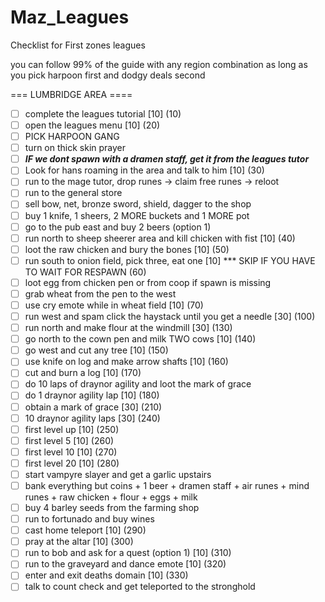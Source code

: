 # Maz_Leagues
Checklist for First zones leagues

you can follow 99% of the guide with any region combination as long as you pick harpoon first and dodgy deals second

=== LUMBRIDGE AREA ====
- [ ] complete the leagues tutorial [10] (10)
- [ ] open the leagues menu [10] (20)
- [ ] PICK HARPOON GANG
- [ ] turn on thick skin prayer
- [ ] ***IF we dont spawn with a dramen staff, get it from the leagues tutor***
- [ ] Look for hans roaming in the area and talk to him [10] (30)
- [ ] run to the mage tutor, drop runes -> claim free runes -> reloot
- [ ] run to the general store
- [ ] sell bow, net, bronze sword, shield, dagger to the shop
- [ ] buy 1 knife, 1 sheers, 2 MORE buckets and 1 MORE pot
- [ ] go to the pub east and buy 2 beers (option 1)
- [ ] run north to sheep sheerer area and kill chicken with fist [10] (40)
- [ ] loot the raw chicken and bury the bones [10] (50)
- [ ] run south to onion field, pick three, eat one [10] *** SKIP IF YOU HAVE TO WAIT FOR RESPAWN (60)
- [ ] loot egg from chicken pen or from coop if spawn is missing
- [ ] grab wheat from the pen to the west
- [ ] use cry emote while in wheat field [10] (70)
- [ ] run west and spam click the haystack until you get a needle [30] (100)
- [ ] run north and make flour at the windmill [30] (130)
- [ ] go north to the cown pen and milk TWO cows [10] (140)
- [ ] go west and cut any tree [10] (150)
- [ ] use knife on log and make arrow shafts [10] (160)
- [ ] cut and burn a log [10] (170)
- [ ] do 10 laps of draynor agility and loot the mark of grace
- [ ] do 1 draynor agility lap [10] (180)
- [ ] obtain a mark of grace [30] (210)
- [ ] 10 draynor agility laps [30] (240)
- [ ] first level up [10] (250)
- [ ] first level 5 [10] (260)
- [ ] first level 10 [10] (270)
- [ ] first level 20 [10] (280)
- [ ] start vampyre slayer and get a garlic upstairs
- [ ] bank everything but coins + 1 beer + dramen staff + air runes + mind runes + raw chicken + flour + eggs + milk
- [ ] buy 4 barley seeds from the farming shop
- [ ] run to fortunado and buy wines
- [ ] cast home teleport [10] (290)
- [ ] pray at the altar [10] (300)
- [ ] run to bob and ask for a quest (option 1) [10] (310)
- [ ] run to the graveyard and dance emote [10] (320)
- [ ] enter and exit deaths domain [10] (330)
- [ ] talk to count check and get teleported to the stronghold
